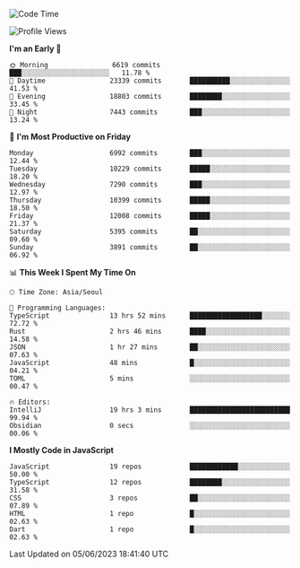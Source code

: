 <!--START_SECTION:waka-->
![Code Time](http://img.shields.io/badge/Code%20Time-4%2C977%20hrs%2056%20mins-blue)

![Profile Views](http://img.shields.io/badge/Profile%20Views-0-blue)

**I'm an Early 🐤** 

```text
🌞 Morning                6619 commits        ███░░░░░░░░░░░░░░░░░░░░░░   11.78 % 
🌆 Daytime                23339 commits       ██████████░░░░░░░░░░░░░░░   41.53 % 
🌃 Evening                18803 commits       ████████░░░░░░░░░░░░░░░░░   33.45 % 
🌙 Night                  7443 commits        ███░░░░░░░░░░░░░░░░░░░░░░   13.24 % 
```
📅 **I'm Most Productive on Friday** 

```text
Monday                   6992 commits        ███░░░░░░░░░░░░░░░░░░░░░░   12.44 % 
Tuesday                  10229 commits       █████░░░░░░░░░░░░░░░░░░░░   18.20 % 
Wednesday                7290 commits        ███░░░░░░░░░░░░░░░░░░░░░░   12.97 % 
Thursday                 10399 commits       █████░░░░░░░░░░░░░░░░░░░░   18.50 % 
Friday                   12008 commits       █████░░░░░░░░░░░░░░░░░░░░   21.37 % 
Saturday                 5395 commits        ██░░░░░░░░░░░░░░░░░░░░░░░   09.60 % 
Sunday                   3891 commits        ██░░░░░░░░░░░░░░░░░░░░░░░   06.92 % 
```


📊 **This Week I Spent My Time On** 

```text
🕑︎ Time Zone: Asia/Seoul

💬 Programming Languages: 
TypeScript               13 hrs 52 mins      ██████████████████░░░░░░░   72.72 % 
Rust                     2 hrs 46 mins       ████░░░░░░░░░░░░░░░░░░░░░   14.58 % 
JSON                     1 hr 27 mins        ██░░░░░░░░░░░░░░░░░░░░░░░   07.63 % 
JavaScript               48 mins             █░░░░░░░░░░░░░░░░░░░░░░░░   04.21 % 
TOML                     5 mins              ░░░░░░░░░░░░░░░░░░░░░░░░░   00.47 % 

🔥 Editors: 
IntelliJ                 19 hrs 3 mins       █████████████████████████   99.94 % 
Obsidian                 0 secs              ░░░░░░░░░░░░░░░░░░░░░░░░░   00.06 % 
```

**I Mostly Code in JavaScript** 

```text
JavaScript               19 repos            ████████████░░░░░░░░░░░░░   50.00 % 
TypeScript               12 repos            ████████░░░░░░░░░░░░░░░░░   31.58 % 
CSS                      3 repos             ██░░░░░░░░░░░░░░░░░░░░░░░   07.89 % 
HTML                     1 repo              █░░░░░░░░░░░░░░░░░░░░░░░░   02.63 % 
Dart                     1 repo              █░░░░░░░░░░░░░░░░░░░░░░░░   02.63 % 
```




 Last Updated on 05/06/2023 18:41:40 UTC
<!--END_SECTION:waka-->
